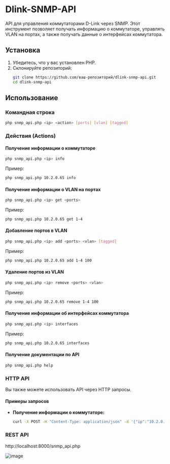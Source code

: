 # Dlink-SNMP-API

API для управления коммутаторами D-Link через SNMP. Этот инструмент позволяет получать информацию о коммутаторе, управлять VLAN на портах, а также получать данные о интерфейсах коммутатора.

## Установка

1. Убедитесь, что у вас установлен PHP.
2. Склонируйте репозиторий:
   ```bash
   git clone https://github.com/ваш-репозиторий/dlink-snmp-api.git
   cd dlink-snmp-api
   ```

## Использование

### Командная строка

```bash
php snmp_api.php <ip> <action> [ports] [vlan] [tagged]
```

### Действия (Actions)

#### Получение информации о коммутаторе

```bash
php snmp_api.php <ip> info
```

Пример:
```bash
php snmp_api.php 10.2.0.65 info
```

#### Получение информации о VLAN на портах

```bash
php snmp_api.php <ip> get <ports>
```

Пример:
```bash
php snmp_api.php 10.2.0.65 get 1-4
```

#### Добавление портов в VLAN

```bash
php snmp_api.php <ip> add <ports> <vlan> [tagged]
```

Пример:
```bash
php snmp_api.php 10.2.0.65 add 1-4 100
```

#### Удаление портов из VLAN

```bash
php snmp_api.php <ip> remove <ports> <vlan>
```

Пример:
```bash
php snmp_api.php 10.2.0.65 remove 1-4 100
```

#### Получение информации об интерфейсах коммутатора

```bash
php snmp_api.php <ip> interfaces
```

Пример:
```bash
php snmp_api.php 10.2.0.65 interfaces
```

#### Получение документации по API

```bash
php snmp_api.php help
```

### HTTP API

Вы также можете использовать API через HTTP запросы.

#### Примеры запросов

- **Получение информации о коммутаторе:**
  ```bash
  curl -X POST -H "Content-Type: application/json" -d '{"ip":"10.2.0.65","action":"info"}' http://localhost:8000/snmp_api.php


### REST API

http://localhost:8000/snmp_api.php

![image](https://github.com/user-attachments/assets/fafaf35f-e63c-4e6c-bdca-787db7cddf82)

